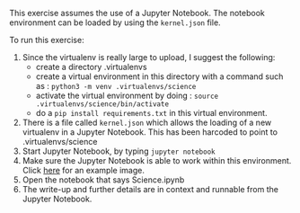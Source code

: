 This exercise assumes the use of a Jupyter Notebook. The notebook environment can be loaded by using the `kernel.json` file.

To run this exercise:
1. Since the virtualenv is really large to upload, I suggest the following:
   - create a directory .virtualenvs
   - create a virtual environment in this directory with a command such as : `python3 -m venv .virtualenvs/science`
   - activate the virtual environment by doing : `source .virtualenvs/science/bin/activate`
   - do a `pip install requirements.txt` in this virtual environment.
2. There is a file called `kernel.json` which allows the loading of a new virtualenv in a Jupyter Notebook. This has been harcoded to point to .virtualenvs/science
3. Start Jupyter Notebook, by typing `jupyter notebook`
4. Make sure the Jupyter Notebook is able to work within this environment. Click [here](./images/Selection_984.png) for an example image.
5. Open the notebook that says Science.ipynb
6. The write-up and further details are in context and runnable from the Jupyter Notebook.